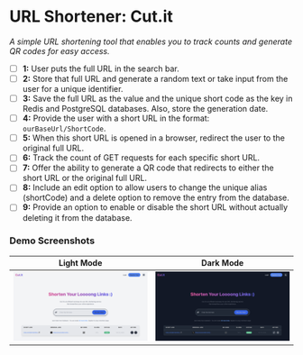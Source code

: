 # URL Shortener: Cut.it
*A simple URL shortening tool that enables you to track counts and generate QR codes for easy access.*


- [ ] **1:** User puts the full URL in the search bar.
- [ ] **2:** Store that full URL and generate a random text or take input from the user for a unique identifier.
- [ ] **3:** Save the full URL as the value and the unique short code as the key in Redis and PostgreSQL databases. Also, store the generation date.
- [ ] **4:** Provide the user with a short URL in the format: `ourBaseUrl/ShortCode`.
- [ ] **5:** When this short URL is opened in a browser, redirect the user to the original full URL.
- [ ] **6:** Track the count of GET requests for each specific short URL.
- [ ] **7:** Offer the ability to generate a QR code that redirects to either the short URL or the original full URL.
- [ ] **8:** Include an edit option to allow users to change the unique alias (shortCode) and a delete option to remove the entry from the database.
- [ ] **9:** Provide an option to enable or disable the short URL without actually deleting it from the database.

### Demo Screenshots
Light Mode | Dark Mode
:---------:|:---------:
![Light Mode](assets/demo_light.png) | ![Dark Mode](assets/demo_dark.png)
